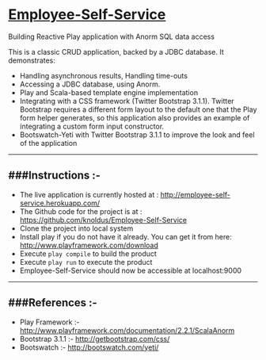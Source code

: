 [Employee-Self-Service](http://play-with-anorm.herokuapp.com/)
==================================================================
Building Reactive Play application with Anorm SQL data access

This is a classic CRUD application, backed by a JDBC database. It demonstrates:
- Handling asynchronous results, Handling time-outs
- Accessing a JDBC database, using Anorm.
- Play and Scala-based template engine implementation
- Integrating with a CSS framework (Twitter Bootstrap 3.1.1).  Twitter Bootstrap requires a different form layout to the default one that the Play form helper generates, so this application also provides an example of integrating a custom form input constructor.
- Bootswatch-Yeti with Twitter Bootstrap 3.1.1 to improve the look and feel of the application

-----------------------------------------------------------------------
###Instructions :-
-----------------------------------------------------------------------
* The live application is currently hosted at : http://employee-self-service.herokuapp.com/
* The Github code for the project is at : https://github.com/knoldus/Employee-Self-Service
* Clone the project into local system
* Install play  if you do not have it already. You can get it from here: http://www.playframework.com/download
* Execute `play compile` to build the product
* Execute `play run` to execute the product
* Employee-Self-Service should now be accessible at localhost:9000

-----------------------------------------------------------------------
###References :-
-----------------------------------------------------------------------
* Play Framework :- http://www.playframework.com/documentation/2.2.1/ScalaAnorm
* Bootstrap 3.1.1 :- http://getbootstrap.com/css/
* Bootswatch :- http://bootswatch.com/yeti/
